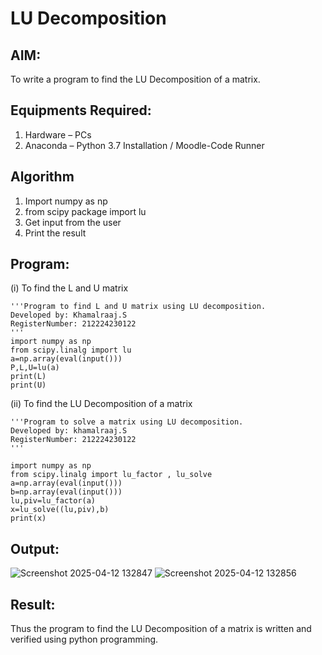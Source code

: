 # LU Decomposition 

## AIM:
To write a program to find the LU Decomposition of a matrix.

## Equipments Required:
1. Hardware – PCs
2. Anaconda – Python 3.7 Installation / Moodle-Code Runner

## Algorithm
1. Import numpy as np
2. from scipy package import lu
3. Get input from the user
4. Print the result

## Program:
(i) To find the L and U matrix
```
'''Program to find L and U matrix using LU decomposition.
Developed by: Khamalraaj.S
RegisterNumber: 212224230122
'''
import numpy as np
from scipy.linalg import lu
a=np.array(eval(input()))
P,L,U=lu(a)
print(L)
print(U)

```
(ii) To find the LU Decomposition of a matrix
```
'''Program to solve a matrix using LU decomposition.
Developed by: khamalraaj.S
RegisterNumber: 212224230122
'''

import numpy as np
from scipy.linalg import lu_factor , lu_solve
a=np.array(eval(input()))
b=np.array(eval(input()))
lu,piv=lu_factor(a)
x=lu_solve((lu,piv),b)
print(x)
```

## Output:
![Screenshot 2025-04-12 132847](https://github.com/user-attachments/assets/7f5dc58e-8f1d-4f5c-aeb7-95d9cd15f885)
![Screenshot 2025-04-12 132856](https://github.com/user-attachments/assets/0f09b6d6-7370-4ed2-8eb6-d5d6fa8423c4)



## Result:
Thus the program to find the LU Decomposition of a matrix is written and verified using python programming.

